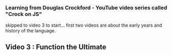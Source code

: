 ### Learning from Douglas Crockford - YouTube video series called "Crock on JS"

skipped to video 3 to start... first two videos are about the early years and history of the language.

## Video 3 : Function the Ultimate



